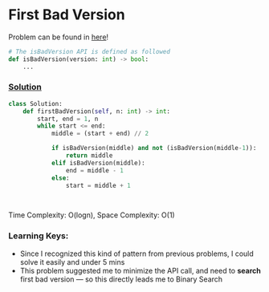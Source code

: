 # First Bad Version

Problem can be found in [here](https://leetcode.com/problems/first-bad-version)!

```python
# The isBadVersion API is defined as followed
def isBadVersion(version: int) -> bool:
    ...
```

### [Solution]()

```python
class Solution:
    def firstBadVersion(self, n: int) -> int:
        start, end = 1, n
        while start <= end:
            middle = (start + end) // 2

            if isBadVersion(middle) and not (isBadVersion(middle-1)):
                return middle
            elif isBadVersion(middle):
                end = middle - 1
            else:
                start = middle + 1

            
```

Time Complexity: O(logn), Space Complexity: O(1)

### Learning Keys:
- Since I recognized this kind of pattern from previous problems, I could solve it easily and under 5 mins
- This problem suggested me to minimize the API call, and need to **search** first bad version — so this directly leads me to Binary Search